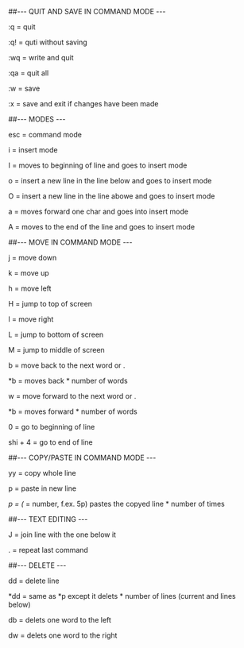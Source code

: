 
##--- QUIT AND SAVE IN COMMAND MODE ---

:q	= quit
 
:q!	= quti without saving

:wq	= write and quit

:qa	= quit all

:w	= save

:x 	= save and exit if changes have been made


##--- MODES ---

esc	= command mode

i	= insert mode

I	= moves to beginning of line and goes to insert mode

o	= insert a new line in the line below and goes to insert mode

O	= insert a new line in the line abowe and goes to insert mode

a	= moves forward one char and goes into insert mode

A	= moves to the end of the line and goes to insert mode


##--- MOVE IN COMMAND MODE ---

j	= move down

k	= move up

h	= move left

H	= jump to top of screen

l	= move right

L	= jump to bottom of screen

M	= jump to middle of screen

b	= move back to the next word or .

*b	= moves back * number of words

w	= move forward to the next word or .

*b	= moves forward * number of words

0	= go to beginning of line

shi + 4 = go to end of line

 
##--- COPY/PASTE IN COMMAND MODE ---

yy	= copy whole line

p	= paste in new line

*p	= (* = number, f.ex. 5p) pastes the copyed line * number of times


##--- TEXT EDITING ---

J	= join line with the one below it

.	= repeat last command


##--- DELETE ---

dd	= delete line

*dd	= same as *p except it delets * number of lines (current and lines below)

db	= delets one word to the left

dw	= delets one word to the right


